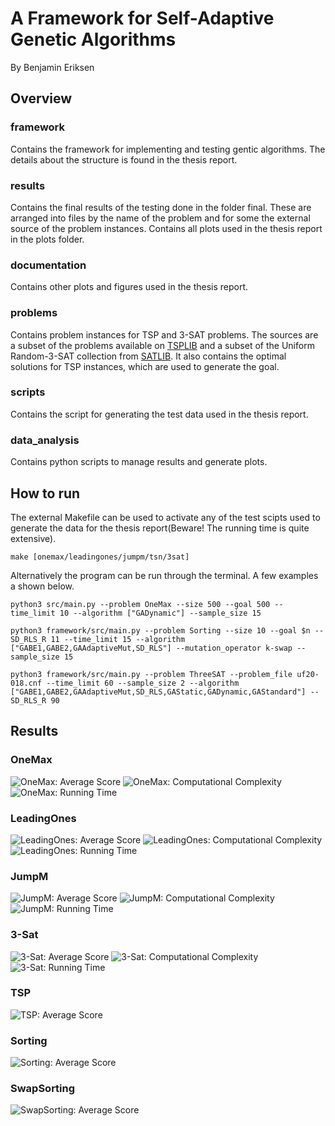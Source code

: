 # A Framework for Self-Adaptive Genetic Algorithms
By Benjamin Eriksen

## Overview


### framework
Contains the framework for implementing and testing gentic algorithms. The details about the structure is found in the thesis report.

### results
Contains the final results of the testing done in the folder final. These are arranged into files by the name of the problem and for some the external source of the problem instances.
Contains all plots used in the thesis report in the plots folder.

### documentation
Contains other plots and figures used in the thesis report.

### problems
Contains problem instances for TSP and 3-SAT problems. The sources are a subset of the problems available on [TSPLIB](http://comopt.ifi.uni-heidelberg.de/software/TSPLIB95/tsp/) and a subset of the Uniform Random-3-SAT collection from [SATLIB](https://www.cs.ubc.ca/~hoos/SATLIB/benchm.html). It also contains the optimal solutions for TSP instances, which are used to generate the goal.

### scripts
Contains the script for generating the test data used in the thesis report.

### data_analysis
Contains python scripts to manage results and generate plots.


## How to run
The external Makefile can be used to activate any of the test scipts used to generate the data for the thesis report(Beware! The running time is quite extensive).
```
make [onemax/leadingones/jumpm/tsn/3sat]
```
Alternatively the program can be run through the terminal. A few examples a shown below.
```
python3 src/main.py --problem OneMax --size 500 --goal 500 --time_limit 10 --algorithm ["GADynamic"] --sample_size 15
```
```
python3 framework/src/main.py --problem Sorting --size 10 --goal $n --SD_RLS_R 11 --time_limit 15 --algorithm ["GABE1,GABE2,GAAdaptiveMut,SD_RLS"] --mutation_operator k-swap --sample_size 15
```
```
python3 framework/src/main.py --problem ThreeSAT --problem_file uf20-018.cnf --time_limit 60 --sample_size 2 --algorithm ["GABE1,GABE2,GAAdaptiveMut,SD_RLS,GAStatic,GADynamic,GAStandard"] --SD_RLS_R 90
```

## Results


### OneMax
![OneMax: Average Score](results/plots/OneMax_average.svg)
![OneMax: Computational Complexity](results/plots/OneMax_explored.svg)
![OneMax: Running Time](results/plots/OneMax_time.svg)


### LeadingOnes
![LeadingOnes: Average Score](results/plots/LeadingOnes_average.svg)
![LeadingOnes: Computational Complexity](results/plots/LeadingOnes_explored.svg)
![LeadingOnes: Running Time](results/plots/LeadingOnes_time.svg)

### JumpM
![JumpM: Average Score](results/plots/JumpM_average.svg)
![JumpM: Computational Complexity](results/plots/JumpM_explored.svg)
![JumpM: Running Time](results/plots/JumpM_time.svg)

### 3-Sat
![3-Sat: Average Score](results/plots/ThreeSAT_average.svg)
![3-Sat: Computational Complexity](results/plots/ThreeSAT_explored.svg)
![3-Sat: Running Time](results/plots/ThreeSAT_time.svg)

### TSP
![TSP: Average Score](results/plots/TSP_average.svg)


### Sorting
![Sorting: Average Score](results/plots/Sorting_average.svg)

### SwapSorting
![SwapSorting: Average Score](results/plots/SwapSorting_average.svg)
